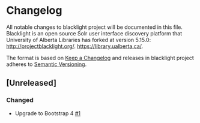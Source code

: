 # Changelog
All notable changes to blacklight project will be documented in this file. Blacklight is an open source Solr user interface discovery platform that University of Alberta Libraries has forked at version 5.15.0: http://projectblacklight.org/. https://library.ualberta.ca/.

The format is based on [Keep a Changelog](http://keepachangelog.com/en/1.0.0/)
and releases in blacklight project adheres to [Semantic Versioning](http://semver.org/spec/v2.0.0.html).

## [Unreleased]

### Changed
- Upgrade to Bootstrap 4 [#1](https://github.com/ualbertalib/blacklight/issues/1)

